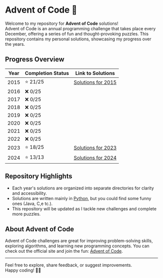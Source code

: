 # Advent of Code 🎄

Welcome to my repository for **Advent of Code** solutions!  
Advent of Code is an annual programming challenge that takes place every December, offering a series of fun and thought-provoking puzzles. This repository contains my personal solutions, showcasing my progress over the years.

## Progress Overview

| Year  | Completion Status | Link to Solutions                        |
|-------|--------------------|------------------------------------------|
| 2015  | ⭐ 21/25           | [Solutions for 2015](https://github.com/TheoHorn/advent-of-code/tree/main/2015) |
| 2016  | ❌ 0/25            |                                          |
| 2017  | ❌ 0/25            |                                          |
| 2018  | ❌ 0/25            |                                          |
| 2019  | ❌ 0/25            |                                          |
| 2020  | ❌ 0/25            |                                          |
| 2021  | ❌ 0/25            |                                          |
| 2022  | ❌ 0/25            |                                          |
| 2023  | ⭐ 18/25           | [Solutions for 2023](https://github.com/TheoHorn/advent-of-code/tree/main/2023) |
| 2024  | ⭐ 13/13           | [Solutions for 2024](https://github.com/TheoHorn/advent-of-code/tree/main/2024) |

## Repository Highlights
- Each year's solutions are organized into separate directories for clarity and accessibility.
- Solutions are written mainly in [Python](https://github.com/TheoHorn/advent-of-code), but you could find some funny ones (Java, C,e tc.).  
- This repository will be updated as I tackle new challenges and complete more puzzles.

## About Advent of Code
Advent of Code challenges are great for improving problem-solving skills, exploring algorithms, and learning new programming concepts. You can check out the official site and join the fun: [Advent of Code](https://adventofcode.com/).

---

Feel free to explore, share feedback, or suggest improvements.  
Happy coding! 🎅🌟
